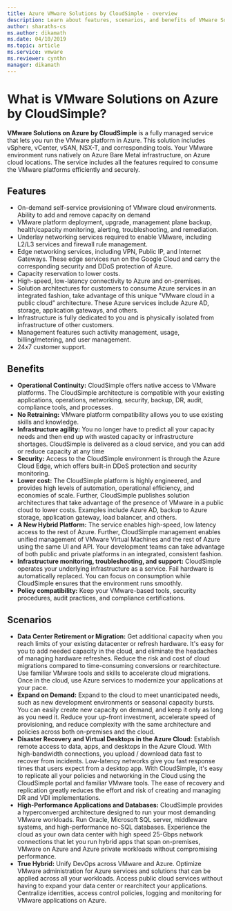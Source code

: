```yaml
---
title: Azure VMware Solutions by CloudSimple - overview 
description: Learn about features, scenarios, and benefits of VMware Solutions on Azure by CloudSimple service.  
author: sharaths-cs 
ms.author: dikamath 
ms.date: 04/10/2019 
ms.topic: article 
ms.service: vmware 
ms.reviewer: cynthn 
manager: dikamath 
---
```

# What is VMware Solutions on Azure by CloudSimple?

**VMware Solutions on Azure by CloudSimple** is a fully managed service that lets you run the VMware platform in Azure. This solution includes vSphere, vCenter, vSAN, NSX-T, and corresponding tools.
Your VMware environment runs natively on Azure Bare Metal infrastructure, on Azure cloud locations. The service includes all the features required to consume the VMware platforms efficiently and securely.

## Features

* On-demand self-service provisioning of VMware cloud environments. Ability to add and remove capacity on demand
* VMware platform deployment, upgrade, management plane backup, health/capacity monitoring, alerting, troubleshooting, and remediation.
* Underlay networking services required to enable VMware, including L2/L3 services and firewall rule management.
* Edge networking services, including VPN, Public IP, and Internet Gateways. These edge services run on the Google Cloud and carry the corresponding security and DDoS protection of Azure.
* Capacity reservation to lower costs.
* High-speed, low-latency connectivity to Azure and on-premises.
* Solution architectures for customers to consume Azure services in an integrated fashion, take advantage of this unique "VMware cloud in a public cloud” architecture. These Azure services include Azure AD, storage, application gateways, and others.
* Infrastructure is fully dedicated to you and is physically isolated from infrastructure of other customers.
* Management features such activity management, usage, billing/metering, and user management.
* 24x7 customer support.

## Benefits

* **Operational Continuity:** CloudSimple offers native access to VMware platforms. The CloudSimple architecture is compatible with your existing applications, operations, networking, security, backup, DR, audit, compliance tools, and processes.
* **No Retraining:** VMware platform compatibility allows you to use existing skills and knowledge.
* **Infrastructure agility:** You no longer have to predict all your capacity needs and then end up with wasted capacity or infrastructure shortages. CloudSimple is delivered as a cloud service, and you can add or reduce capacity at any time
* **Security:** Access to the CloudSimple environment is through the Azure Cloud Edge, which offers built-in DDoS protection and security monitoring.
* **Lower cost:** The CloudSimple platform is highly engineered, and provides high levels of automation, operational efficiency, and economies of scale. Further, CloudSimple publishes solution architectures that take advantage of the presence of VMware in a public cloud to lower costs. Examples include Azure AD, backup to Azure storage, application gateway, load balancer, and others.
* **A New Hybrid Platform:** The service enables high-speed, low latency access to the rest of Azure. Further, CloudSimple management enables unified management of VMware Virtual Machines and the rest of Azure using the same UI and API. Your development teams can take advantage of both public and private platforms in an integrated, consistent fashion.
* **Infrastructure monitoring, troubleshooting, and support:** CloudSimple operates your underlying infrastructure as a service. Fail hardware is automatically replaced. You can focus on consumption while CloudSimple ensures that the environment runs smoothly.
* **Policy compatibility:** Keep your VMware-based tools, security procedures, audit practices, and compliance certifications.

## Scenarios

* **Data Center Retirement or Migration:** Get additional capacity when you reach limits of your existing datacenter or refresh hardware. It's easy for you to add needed capacity in the cloud, and eliminate the headaches of managing hardware refreshes. Reduce the risk and cost of cloud migrations compared to time-consuming conversions or rearchitecture. Use familiar VMware tools and skills to accelerate cloud migrations. Once in the cloud, use Azure services to modernize your applications at your pace.
* **Expand on Demand:** Expand to the cloud to meet unanticipated needs, such as new development environments or seasonal capacity bursts. You can easily create new capacity on demand, and keep it only as long as you need it. Reduce your up-front investment, accelerate speed of provisioning, and reduce complexity with the same architecture and policies across both on-premises and the cloud.
* **Disaster Recovery and Virtual Desktops in the Azure Cloud:** Establish remote access to data, apps, and desktops in the Azure Cloud. With high-bandwidth connections, you upload / download data fast to recover from incidents. Low-latency networks give you fast response times that users expect from a desktop app. With CloudSimple, it's easy to replicate all your policies and networking in the Cloud using the CloudSimple portal and familiar VMware tools. The ease of recovery and replication greatly reduces the effort and risk of creating and managing DR and VDI implementations.
* **High-Performance Applications and Databases:** CloudSimple provides a hyperconverged architecture designed to run your most demanding VMware workloads. Run Oracle, Microsoft SQL server, middleware systems, and high-performance no-SQL databases. Experience the cloud as your own data center with high speed 25-Gbps network connections that let you run hybrid apps that span on-premises, VMware on Azure and Azure private workloads without compromising performance.
* **True Hybrid:** Unify DevOps across VMware and Azure. Optimize VMware administration for Azure services and solutions that can be applied across all your workloads. Access public cloud services without having to expand your data center or rearchitect your applications. Centralize identities, access control policies, logging and monitoring for VMware applications on Azure.